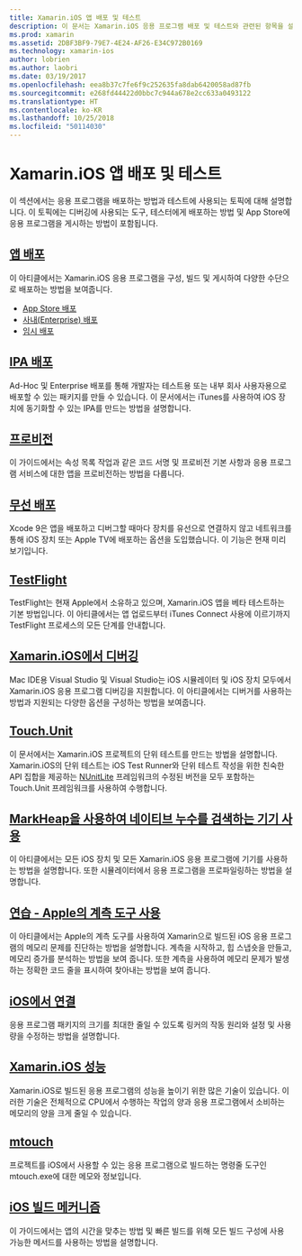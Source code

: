 ```yaml
---
title: Xamarin.iOS 앱 배포 및 테스트
description: 이 문서는 Xamarin.iOS 응용 프로그램 배포 및 테스트와 관련된 항목을 설명하는 다양한 설명서로 연결합니다. 예를 들어 앱 배포, .ipa 파일, 프로비전, 무선 배포, TestFlight 및 디버깅입니다.
ms.prod: xamarin
ms.assetid: 2DBF3BF9-79E7-4E24-AF26-E34C972B0169
ms.technology: xamarin-ios
author: lobrien
ms.author: laobri
ms.date: 03/19/2017
ms.openlocfilehash: eea8b37c7fe6f9c252635fa8dab6420058ad87fb
ms.sourcegitcommit: e268fd44422d0bbc7c944a678e2cc633a0493122
ms.translationtype: HT
ms.contentlocale: ko-KR
ms.lasthandoff: 10/25/2018
ms.locfileid: "50114030"
---
```

# <a name="deploying-and-testing-xamarinios-apps"></a>Xamarin.iOS 앱 배포 및 테스트

이 섹션에서는 응용 프로그램을 배포하는 방법과 테스트에 사용되는 토픽에 대해 설명합니다. 이 토픽에는 디버깅에 사용되는 도구, 테스터에게 배포하는 방법 및 App Store에 응용 프로그램을 게시하는 방법이 포함됩니다.

##  <a name="app-distributioniosdeploy-testapp-distributionindexmd"></a>[앱 배포](~/ios/deploy-test/app-distribution/index.md)

이 아티클에서는 Xamarin.iOS 응용 프로그램을 구성, 빌드 및 게시하여 다양한 수단으로 배포하는 방법을 보여줍니다.

- [App Store 배포](~/ios/deploy-test/app-distribution/app-store-distribution/index.md)
- [사내(Enterprise) 배포](~/ios/deploy-test/app-distribution/in-house-distribution.md)
- [임시 배포](~/ios/deploy-test/app-distribution/ad-hoc-distribution.md)

##  <a name="ipa-deploymentiosdeploy-testapp-distributionipa-supportmd"></a>[IPA 배포](~/ios/deploy-test/app-distribution/ipa-support.md)

Ad-Hoc 및 Enterprise 배포를 통해 개발자는 테스트용 또는 내부 회사 사용자용으로 배포할 수 있는 패키지를 만들 수 있습니다. 이 문서에서는 iTunes를 사용하여 iOS 장치에 동기화할 수 있는 IPA를 만드는 방법을 설명합니다.

## <a name="provisioningprovisioningindexmd"></a>[프로비전](provisioning/index.md)

이 가이드에서는 속성 목록 작업과 같은 코드 서명 및 프로비전 기본 사항과 응용 프로그램 서비스에 대한 앱을 프로비전하는 방법을 다룹니다. 

## <a name="wireless-deploymentwireless-deploymentmd"></a>[무선 배포](wireless-deployment.md)

 Xcode 9은 앱을 배포하고 디버그할 때마다 장치를 유선으로 연결하지 않고 네트워크를 통해 iOS 장치 또는 Apple TV에 배포하는 옵션을 도입했습니다. 이 기능은 현재 미리 보기입니다.

##  <a name="testflightiosdeploy-testtestflightmd"></a>[TestFlight](~/ios/deploy-test/testflight.md)

TestFlight는 현재 Apple에서 소유하고 있으며, Xamarin.iOS 앱을 베타 테스트하는 기본 방법입니다. 이 아티클에서는 앱 업로드부터 iTunes Connect 사용에 이르기까지 TestFlight 프로세스의 모든 단계를 안내합니다.

##  <a name="debugging-in-xamariniosiosdeploy-testdebugging-in-xamarin-iosmd"></a>[Xamarin.iOS에서 디버깅](~/ios/deploy-test/debugging-in-xamarin-ios.md)

Mac IDE용 Visual Studio 및 Visual Studio는 iOS 시뮬레이터 및 iOS 장치 모두에서 Xamarin.iOS 응용 프로그램 디버깅을 지원합니다. 이 아티클에서는 디버거를 사용하는 방법과 지원되는 다양한 옵션을 구성하는 방법을 보여줍니다.

##  <a name="touchunitiosdeploy-testtouchunitmd"></a>[Touch.Unit](~/ios/deploy-test/touch.unit.md)

이 문서에서는 Xamarin.iOS 프로젝트의 단위 테스트를 만드는 방법을 설명합니다.
Xamarin.iOS의 단위 테스트는 iOS Test Runner와 단위 테스트 작성을 위한 친숙한 API 집합을 제공하는 [NUnitLite](http://www.nunitlite.com/) 프레임워크의 수정된 버전을 모두 포함하는 Touch.Unit 프레임워크를 사용하여 수행합니다.

##  <a name="using-instruments-to-detect-native-leaks-using-markheapiosdeploy-testusing-instruments-to-detect-native-leaks-using-markheapmd"></a>[MarkHeap을 사용하여 네이티브 누수를 검색하는 기기 사용](~/ios/deploy-test/using-instruments-to-detect-native-leaks-using-markheap.md)

이 아티클에서는 모든 iOS 장치 및 모든 Xamarin.iOS 응용 프로그램에 기기를 사용하는 방법을 설명합니다. 또한 시뮬레이터에서 응용 프로그램을 프로파일링하는 방법을 설명합니다.

##  <a name="walkthrough---using-apples-instrument-tooliosdeploy-testwalkthrough-apples-instrumentmd"></a>[연습 - Apple의 계측 도구 사용](~/ios/deploy-test/walkthrough-apples-instrument.md)

이 아티클에서는 Apple의 계측 도구를 사용하여 Xamarin으로 빌드된 iOS 응용 프로그램의 메모리 문제를 진단하는 방법을 설명합니다. 계측을 시작하고, 힙 스냅숏을 만들고, 메모리 증가를 분석하는 방법을 보여 줍니다. 또한 계측을 사용하여 메모리 문제가 발생하는 정확한 코드 줄을 표시하여 찾아내는 방법을 보여 줍니다.

##  <a name="linking-on-ioslinkermd"></a>[iOS에서 연결](linker.md)

응용 프로그램 패키지의 크기를 최대한 줄일 수 있도록 링커의 작동 원리와 설정 및 사용량을 수정하는 방법을 설명합니다.

##  <a name="xamarinios-performanceperformancemd"></a>[Xamarin.iOS 성능](performance.md)

Xamarin.iOS로 빌드된 응용 프로그램의 성능을 높이기 위한 많은 기술이 있습니다. 이러한 기술은 전체적으로 CPU에서 수행하는 작업의 양과 응용 프로그램에서 소비하는 메모리의 양을 크게 줄일 수 있습니다.

##  <a name="mtouchmtouchmd"></a>[mtouch](mtouch.md)

프로젝트를 iOS에서 사용할 수 있는 응용 프로그램으로 빌드하는 명령줄 도구인 mtouch.exe에 대한 메모와 정보입니다.

## <a name="ios-build-mechanicsios-build-mechanicsmd"></a>[iOS 빌드 메커니즘](ios-build-mechanics.md)

이 가이드에서는 앱의 시간을 맞추는 방법 및 빠른 빌드를 위해 모든 빌드 구성에 사용 가능한 메서드를 사용하는 방법을 설명합니다.